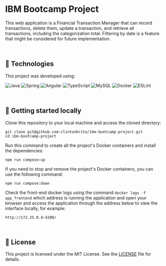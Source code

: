 # IBM Bootcamp Project

This web application is a Financial Transaction Manager that can record transactions, delete them, update a transaction, and retrieve all transactions, including the categorization total. Filtering by date is a feature that might be considered for future implementation.

<br>

## 🧪 Technologies

This project was developed using:

  ![Java](https://img.shields.io/badge/java-%23ED8B00.svg?style=for-the-badge&logo=openjdk&logoColor=white)
  ![Spring](https://img.shields.io/badge/spring-%236DB33F.svg?style=for-the-badge&logo=spring&logoColor=white)
  ![Angular](https://img.shields.io/badge/angular-%23DD0031.svg?style=for-the-badge&logo=angular&logoColor=white)
  ![TypeScript](https://img.shields.io/badge/typescript-%23007ACC.svg?style=for-the-badge&logo=typescript&logoColor=white)
  ![MySQL](https://img.shields.io/badge/MySQL-005C84?style=for-the-badge&logo=mysql&logoColor=white)
  ![Docker](https://img.shields.io/badge/docker-%230db7ed.svg?style=for-the-badge&logo=docker&logoColor=white)
  ![ESLint](https://img.shields.io/badge/ESLint-4B3263?style=for-the-badge&logo=eslint&logoColor=white)

<br>

## 🚀 Getting started locally

<p style>Clone this repository to your local machine and access the cloned directory:</p>

<pre><code>git clone git@github.com:clintonbrito/ibm-bootcamp-project.git
cd ibm-bootcamp-project</code></pre>

<p>Run this command to create all the project's Docker containers and install the dependencies:</p>

<pre><code>npm run compose:up</code></pre>

<p>If you need to stop and remove the project's Docker containers, you can use the following command:</p>

<pre><code>npm run compose:down</code></pre>

Check the front-end docker logs using the command `docker logs -f app_frontend` which address is running the application and open your browser and access the application through the address below to view the interface locally, for example:

<pre><code>http://172.25.0.4:4200/</code></pre>

<br>

## 📝 License
This project is licensed under the MIT License. See the <a target="_blank" rel="noopener" href="https://github.com/clintonbrito/recipes-app/blob/5c4b1a74ab43a352c393def783f06080b7256088/LICENSE">LICENSE</a> file for details.
